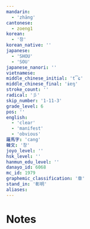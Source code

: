 ```yaml
---
mandarin:
  - 'zhāng'
cantonese:
  - zoeng1
korean:
  - '창'
korean_native: ''
japanese:
  - 'SHOU'
  - 'SOU'
japanese_nanori: ''
vietnamese:
middle_chinese_initial: 't͡ɕ'
middle_chinese_final: 'ɨɐŋ'
stroke_count: ''
radical: '彡'
skip_number: '1-11-3'
grade_level: 6
pos: ''
english:
  - 'clear'
  - 'manifest'
  - 'obvious'
羅馬字: 'cang'
韓文: '창'
joyo_level: ''
hsk_level: ''
hanmun_edu_level: ''
danayo_id: 6068
mc_id: 1979
graphemic_classification: '章'
stand_in: '彰明'
aliases:
---
```


# Notes
